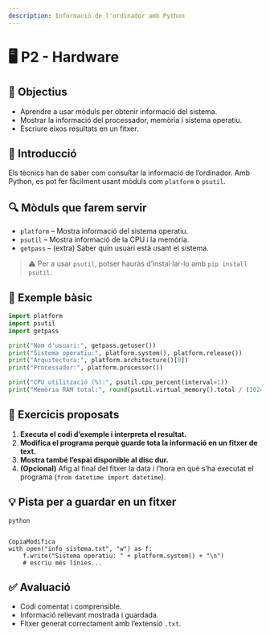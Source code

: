 ```yaml
---
description: Informació de l'ordinador amb Python
---
```


# 🖥️ P2 - Hardware

## 🎯 Objectius

* Aprendre a usar mòduls per obtenir informació del sistema.
* Mostrar la informació del processador, memòria i sistema operatiu.
* Escriure eixos resultats en un fitxer.

## 📄 Introducció

Els tècnics han de saber com consultar la informació de l’ordinador. Amb Python, es pot fer fàcilment usant mòduls com `platform` o `psutil`.

## 🔍 Mòduls que farem servir

* `platform` – Mostra informació del sistema operatiu.
* `psutil` – Mostra informació de la CPU i la memòria.
* `getpass` – (extra) Saber quin usuari està usant el sistema.

> ⚠️ Per a usar `psutil`, potser hauràs d’instal·lar-lo amb `pip install psutil`.

## 🧪 Exemple bàsic

```python
import platform
import psutil
import getpass

print("Nom d'usuari:", getpass.getuser())
print("Sistema operatiu:", platform.system(), platform.release())
print("Arquitectura:", platform.architecture()[0])
print("Processador:", platform.processor())

print("CPU utilització (%):", psutil.cpu_percent(interval=1))
print("Memòria RAM total:", round(psutil.virtual_memory().total / (1024**3), 2), "GB")
```

## 🔧 Exercicis proposats

1. **Executa el codi d’exemple i interpreta el resultat.**
2. **Modifica el programa perquè guarde tota la informació en un fitxer de text.**
3. **Mostra també l’espai disponible al disc dur.**
4. **(Opcional)** Afig al final del fitxer la data i l’hora en què s’ha executat el programa (`from datetime import datetime`).

## 💡 Pista per a guardar en un fitxer

```
python


CopiaModifica
with open("info_sistema.txt", "w") as f:
    f.write("Sistema operatiu: " + platform.system() + "\n")
    # escriu més línies...
```

## ✅ Avaluació

* Codi comentat i comprensible.
* Informació rellevant mostrada i guardada.
* Fitxer generat correctament amb l’extensió `.txt`.
